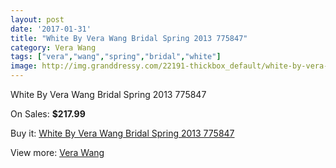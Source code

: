 ```yaml
---
layout: post
date: '2017-01-31'
title: "White By Vera Wang Bridal Spring 2013 775847"
category: Vera Wang
tags: ["vera","wang","spring","bridal","white"]
image: http://img.granddressy.com/22191-thickbox_default/white-by-vera-wang-bridal-spring-2013-775847.jpg
---
```

White By Vera Wang Bridal Spring 2013 775847

On Sales: **$217.99**
<a href="https://www.granddressy.com/en/vera-wang/21140-white-by-vera-wang-bridal-spring-2013-775847.html"><amp-img layout="responsive" width="600" height="600" src="//img.granddressy.com/22191-thickbox_default/white-by-vera-wang-bridal-spring-2013-775847.jpg" alt="White By Vera Wang Bridal Spring 2013 775847 0" /></a>

Buy it: [White By Vera Wang Bridal Spring 2013 775847](https://www.granddressy.com/en/vera-wang/21140-white-by-vera-wang-bridal-spring-2013-775847.html "White By Vera Wang Bridal Spring 2013 775847")

View more: [Vera Wang](https://www.granddressy.com/en/104-vera-wang "Vera Wang")